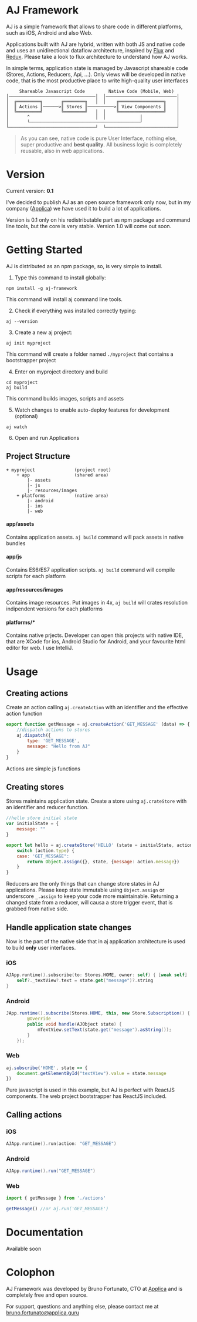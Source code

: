# AJ Framework

AJ is a simple framework that allows to share code in different platforms, such as iOS, Android and also Web.

Applications built with AJ are hybrid, written with both JS and native code and uses an unidirectional dataflow architecture, inspired by [Flux](https://facebook.github.io/react/blog/2014/05/06/flux.html) and [Redux](http://redux.js.org). Please take a look to flux architecture to understand how AJ works.

In simple terms, application state is managed by Javascript shareable code (Stores, Actions, Reducers, Api, ...). Only views will be developed in native code, that is the most productive place to write high-quality user interfaces

```
     Shareable Javascript Code         Native Code (Mobile, Web)
│─────────────────────────────────│  │───────────────────────────│
│  ╔═════════╗       ╔════════╗   │  │    ╔═════════════════╗    │
│  ║ Actions ║──────>║ Stores ║──────────>║ View Components ║    │
│  ╚═════════╝       ╚════════╝   │  │    ╚═════════════════╝    │
│       ^                         │  │             │             │
│       └──────────────────────────────────────────┘             │
└─────────────────────────────────┘  └───────────────────────────┘
```

> As you can see, native code is pure User Interface, nothing else, super productive and **best quality**. All business logic is  completely reusable, also in web applications.

# Version
Current version: **0.1**

I've decided to publish AJ as an open source framework only now, but in my company ([Applica](http://www.applica.guru)) we have used it to build a lot of applications.

Version is 0.1 only on his redistributable part as npm package and command line tools, but the core is very stable.
Version 1.0 will come out soon.

# Getting Started
AJ is distributed as an npm package, so, is very simple to install.

1. Type this command to install globally:
```
npm install -g aj-framework
```
This command will install aj command line tools.

2. Check if everything was installed correctly typing:
```
aj --version
```

3. Create a new aj project:
```
aj init myproject
```
This command will create a folder named `./myproject` that contains a bootstrapper project

4. Enter on myproject directory and build
```
cd myproject
aj build
```
This command builds images, scripts and assets

5. Watch changes to enable auto-deploy features for development (optional)
```
aj watch
```

6. Open and run Applications

## Project Structure
```
+ myproject               (project root)
    + app                 (shared area)
        |- assets
        |- js
        |- resources/images
    + platforms           (native area)
        |- android
        |- ios
        |- web
```

#### app/assets
Contains application assets. `aj build` command will pack assets in native bundles

#### app/js
Contains ES6/ES7 application scripts. `aj build` command will compile scripts for each platform

#### app/resources/images
Contains image resources. Put images in 4x, `aj build` will crates resolution indipendent versions for each platforms

#### platforms/*
Contains native prjects. Developer can open this projects with native IDE, that are XCode for ios, Android Studio for Android, and your favourite html editor for web. I use IntelliJ.


# Usage
## Creating actions
Create an action calling `aj.createAction` with an identifier and the effective action function

```javascript
export function getMessage = aj.createAction('GET_MESSAGE' (data) => {
    //dispatch actions to stores
    aj.dispatch({
        type: 'GET_MESSAGE',
        message: "Hello from AJ"
    }
} 
```
Actions are simple js functions

## Creating stores
Stores maintains application state. Create a store using `aj.crateStore` with an identifier and reducer function.
```javascript
//hello store initial state
var initialState = {
    message: ""
}

export let hello = aj.createStore('HELLO' (state = initialState, action) => {
    switch (action.type) {
    case: 'GET_MESSAGE":
        return Object.assign({}, state, {message: action.message})
    }
} 
```
Reducers are the only things that can change store states in AJ applications. Please keep state immutable using `Object.assign` or underscore `_.assign` to keep your code more maintainable.
Returning a changed state from a reducer, will causa a store trigger event, that is grabbed from native side.


## Handle application state changes
Now is the part of the native side that in aj application architecture is used to build **only** user interfaces.

### iOS
```swift 3
AJApp.runtime().subscribe(to: Stores.HOME, owner: self) { [weak self] (state) in
    self?._textView?.text = state.get("message")?.string
}
```

### Android
```java
JApp.runtime().subscribe(Stores.HOME, this, new Store.Subscription() {
        @Override
        public void handle(AJObject state) {
            mTextView.setText(state.get("message").asString());
        }
    });
```

### Web
```javascript
aj.subscribe('HOME', state => {
    document.getElementById("textView").value = state.message
})
```
Pure javascript is used in this example, but AJ is perfect with ReactJS components. The web project bootstrapper has ReactJS included.


## Calling actions
### iOS
```swift 3
AJApp.runtime().run(action: "GET_MESSAGE")
```

### Android
```java
AJApp.runtime().run("GET_MESSAGE")
```

### Web
```javascript
import { getMessage } from './actions'

getMessage() //or aj.run('GET_MESSAGE')
```


# Documentation 
Available soon


# Colophon
AJ Framework was developed by Bruno Fortunato, CTO at [Applica](http://www.applica.guru) and is completely free and open source.

For support, questions and anything else, please contact me at [bruno.fortunato@applica.guru](mailto:bruno.fortunato@applica.guru)
